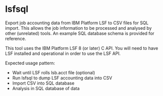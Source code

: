 # lsfsql
Export job accounting data from IBM Platform LSF to CSV files for SQL import. 
This allows the job information to be processed and analysed by other
(unrelated) tools. An example SQL database schema is provided for reference.

This tool uses the IBM Platform LSF 8 (or later) C API. You will need to
have LSF installed and operational in order to use the LSF API.

Expected usage pattern:
* Wait until LSF rolls lsb.acct file (optional)
* Run lsfsql to dump LSF accounting data into CSV
* Import CSV into SQL database
* Analysis in SQL database of data


